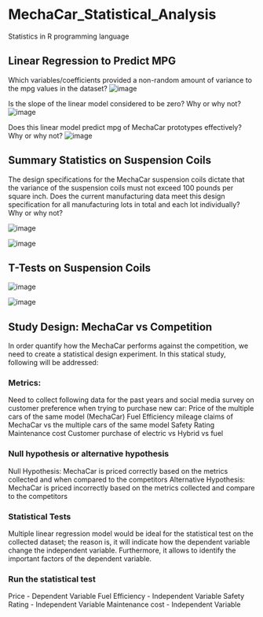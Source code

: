 # MechaCar_Statistical_Analysis
Statistics in R programming language

## Linear Regression to Predict MPG

Which variables/coefficients provided a non-random amount of variance to the mpg values in the dataset?
![image](https://user-images.githubusercontent.com/79486450/121827275-69a5ee00-cc89-11eb-9e02-3d264e1b82f0.png)

Is the slope of the linear model considered to be zero? Why or why not?
![image](https://user-images.githubusercontent.com/79486450/121827322-90fcbb00-cc89-11eb-9502-c50e3092d7aa.png)

Does this linear model predict mpg of MechaCar prototypes effectively? Why or why not?
![image](https://user-images.githubusercontent.com/79486450/121827362-ad005c80-cc89-11eb-97a8-9ec4f107772a.png)

## Summary Statistics on Suspension Coils

The design specifications for the MechaCar suspension coils dictate that the variance of the suspension coils must not exceed 100 pounds per square inch. Does the current manufacturing data meet this design specification for all manufacturing lots in total and each lot individually? Why or why not?

![image](https://user-images.githubusercontent.com/79486450/121831105-ac20f800-cc94-11eb-843e-a0260cd2d41b.png)

![image](https://user-images.githubusercontent.com/79486450/121831131-b93de700-cc94-11eb-94d8-4e36c680d1da.png)


## T-Tests on Suspension Coils 

![image](https://user-images.githubusercontent.com/79486450/121831769-4fbed800-cc96-11eb-875a-659130389608.png)

![image](https://user-images.githubusercontent.com/79486450/121831806-6ebd6a00-cc96-11eb-80b8-63f6759773d8.png)


## Study Design: MechaCar vs Competition
In order quantify how the MechaCar performs against the competition, we need to create a statistical design experiment.
In this statical study, following will be addressed:

### Metrics:
Need to collect following data for the past years and social media survey on customer preference when trying to purchase new car:
Price of the multiple cars of the same model (MechaCar)
Fuel Efficiency mileage claims of MechaCar vs the multiple cars of the same model
Safety Rating
Maintenance cost
Customer purchase of electric vs Hybrid vs fuel

### Null hypothesis or alternative hypothesis
Null Hypothesis: MechaCar is priced correctly based on the metrics collected and when compared to the competitors
Alternative Hypothesis: MechaCar is priced incorrectly based on the metrics collected and compare to the competitors

### Statistical Tests
Multiple linear regression model would be ideal for the statistical test on the collected dataset; the reason is, it will indicate how the dependent variable change the independent variable. Furthermore, it allows to identify the important factors of the dependent variable.

### Run the statistical test
Price - Dependent Variable
Fuel Efficiency - Independent Variable
Safety Rating - Independent Variable
Maintenance cost - Independent Variable

